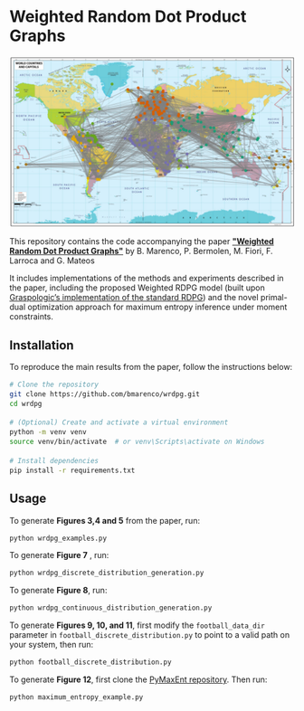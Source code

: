# Weighted Random Dot Product Graphs

![Embeddings for the footbal matches dataset](figures/football_communities.png)

This repository contains the code accompanying the paper [**"Weighted Random Dot Product Graphs"**](https://arxiv.org/abs/2505.03649) by B. Marenco, P. Bermolen, M. Fiori, F. Larroca and G. Mateos

It includes implementations of the methods and experiments described in the paper, including the proposed Weighted RDPG model (built upon [Graspologic’s implementation of the standard RDPG](https://github.com/graspologic-org/graspologic/blob/main/graspologic/models/rdpg.py)) and the novel primal-dual optimization approach for maximum entropy inference under moment constraints.

## Installation

To reproduce the main results from the paper, follow the instructions below:

```bash
# Clone the repository
git clone https://github.com/bmarenco/wrdpg.git
cd wrdpg

# (Optional) Create and activate a virtual environment
python -m venv venv
source venv/bin/activate  # or venv\Scripts\activate on Windows

# Install dependencies
pip install -r requirements.txt

```

## Usage

To generate **Figures 3,4 and 5** from the paper, run:

```bash
python wrdpg_examples.py
```

To generate **Figure 7** , run:

```bash
python wrdpg_discrete_distribution_generation.py
```

To generate **Figure 8**, run:
```bash
python wrdpg_continuous_distribution_generation.py
```

To generate **Figures 9, 10, and 11**, first modify the `football_data_dir` parameter in `football_discrete_distribution.py` to point to a valid path on your system, then run:

```bash
python football_discrete_distribution.py
```

To generate **Figure 12**, first clone the [PyMaxEnt repository](https://github.com/saadgroup/PyMaxEnt). Then run:

```bash
python maximum_entropy_example.py
```
